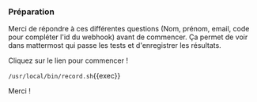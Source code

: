 


### Préparation

Merci de répondre à ces différentes questions (Nom, prénom, email, code pour compléter l'id du webhook) avant de commencer. Ça permet  de voir dans mattermost qui passe les tests et d'enregistrer les résultats.

Cliquez sur le lien pour commencer !

`/usr/local/bin/record.sh`{{exec}}


Merci !